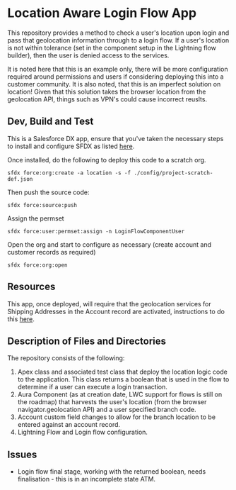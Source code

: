 # Location Aware Login Flow App

This repository provides a method to check a user's location upon login and pass that geolocation information through to a login flow. If a user's location is not within tolerance (set in the component setup in the Lightning flow builder), then the user is denied access to the services.

It is noted here that this is an example only, there will be more configuration required around permissions and users if considering deploying this into a customer community. It is also noted, that this is an imperfect solution on location! Given that this solution takes the browser location from the geolocation API, things such as VPN's could cause incorrect reuslts.

## Dev, Build and Test

This is a Salesforce DX app, ensure that you've taken the necessary steps to install and configure SFDX as listed [here](https://trailhead.salesforce.com/en/content/learn/modules/sfdx_app_dev/sfdx_app_dev_setup_dx).

Once installed, do the following to deploy this code to a scratch org.

```
sfdx force:org:create -a location -s -f ./config/project-scratch-def.json
```

Then push the source code:

```
sfdx force:source:push
```

Assign the permset

```
sfdx force:user:permset:assign -n LoginFlowComponentUser
```

Open the org and start to configure as necessary (create account and customer records as required)

```
sfdx force:org:open
```

## Resources

This app, once deployed, will require that the geolocation services for Shipping Addresses in the Account record are activated, instructions to do this [here](https://help.salesforce.com/articleView?id=data_dot_com_clean_admin_automatically_get_geocodes_for_addresses.htm&type=5).

## Description of Files and Directories

The repository consists of the following:

1. Apex class and associated test class that deploy the location logic code to the application. This class returns a boolean that is used in the flow to determine if a user can execute a login transaction.
2. Aura Component (as at creation date, LWC support for flows is still on the roadmap) that harvests the user's location (from the browser navigator.geolocation API) and a user specified branch code.
3. Account custom field changes to allow for the branch location to be entered against an account record.
4. Lightning Flow and Login flow configuration.

## Issues

- Login flow final stage, working with the returned boolean, needs finalisation - this is in an incomplete state ATM.
